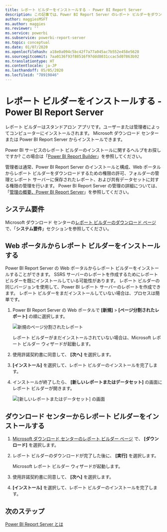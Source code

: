 ```yaml
---
title: レポート ビルダーをインストールする - Power BI Report Server
description: この記事では、Power BI Report Server のレポート ビルダーをダウンロードしてインストールする方法について説明します。
author: maggiesMSFT
ms.author: maggies
ms.reviewer: ''
ms.service: powerbi
ms.subservice: powerbi-report-server
ms.topic: conceptual
ms.date: 01/07/2020
ms.openlocfilehash: a18e0a094c5bc42f7a77a045ac7b552e458e5628
ms.sourcegitcommit: 7aa0136f93f88516f97ddd8031ccac5d07863b92
ms.translationtype: HT
ms.contentlocale: ja-JP
ms.lasthandoff: 05/05/2020
ms.locfileid: "78919846"
---
```

# <a name="install-report-builder---power-bi-report-server"></a>レポート ビルダーをインストールする - Power BI Report Server

レポート ビルダーはスタンドアロン アプリです。ユーザーまたは管理者によってコンピューターにインストールされます。 Microsoft ダウンロード センターまたは Power BI Report Server からインストールできます。  

Power BI サービスのレポート ビルダーのインストールに関するヘルプをお探しですか? この場合は「[Power BI Report Builder](../paginated-reports/report-builder-power-bi.md)」を参照してください。
  
管理者は通常、Power BI Report Server のインストールと構成、Web ポータルからレポート ビルダーをダウンロードするための権限の許可、フォルダーの管理とレポート サーバーに保存されたレポート、および共有データセットに対する権限の管理を行います。 Power BI Report Server の管理の詳細については、「[管理の概要、Power BI Report Server](admin-handbook-overview.md)」を参照してください。  
  
## <a name="system-requirements"></a>システム要件
  
 Microsoft ダウンロード センターの[レポート ビルダーのダウンロード ページ](https://go.microsoft.com/fwlink/?LinkID=734968)で、「**システム要件**」セクションを参照してください。
 
## <a name="install-report-builder-from-a-web-portal"></a>Web ポータルからレポート ビルダーをインストールする
  
Power BI Report Server の Web ポータルからレポート ビルダーをインストールすることができます。 SSRS サーバーのレポートを作成するためにレポート ビルダーを既にインストールしている可能性があります。 レポート ビルダーの同じバージョンを使用して、Power BI レポート サーバーのレポートを作成できます。 レポート ビルダーをまだインストールしていない場合は、プロセスは簡単です。

1. Power BI Report Server の Web ポータルで **[新規]**  >  **[ページ分割されたレポート]** の順に選択します。
   
    ![新規のページ分割されたレポート](media/quickstart-create-paginated-report/reportserver-new-paginated-report-menu.png)
   
    レポート ビルダーがまだインストールされていない場合は、Microsoft レポート ビルダー ウィザードが起動します。  
  
3.  使用許諾契約書に同意して、 **[次へ]** を選択します。  
 
5.  **[インストール]** を選択して、レポート ビルダーのインストールを完了します。  

2. インストールが終了したら、 **[新しいレポートまたはデータセット]** の画面にレポート ビルダーが開きます。
   
    ![[新しいレポートまたはデータセット] の画面](media/quickstart-create-paginated-report/reportserver-paginated-new-report-screen.png)
 

##  <a name="install-report-builder-from-the-download-center"></a><a name="download"></a> ダウンロード センターからレポート ビルダーをインストールする  
  
1.  [Microsoft ダウンロード センターのレポート ビルダー ページ](https://go.microsoft.com/fwlink/?LinkID=734968) で、 **[ダウンロード]** を選択します。  
  
2.  レポート ビルダーのダウンロードが完了した後に、 **[実行]** を選択します。  
  
     Microsoft レポート ビルダー ウィザードが起動します。  
  
3.  使用許諾契約書に同意して、 **[次へ]** を選択します。  
 
5.  **[インストール]** を選択して、レポート ビルダーのインストールを完了します。  
 

## <a name="next-steps"></a>次のステップ

[Power BI Report Server とは](get-started.md)
